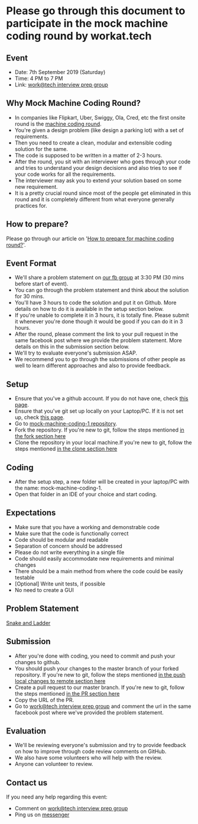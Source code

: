 # Please go through this document to participate in the mock machine coding round by workat.tech

## Event
- Date: 7th September 2019 (Saturday)
- Time: 4 PM to 7 PM
- Link: <a href="https://www.facebook.com/groups/2380270958746431" target="_blank">work@tech interview prep group</a>

## Why Mock Machine Coding Round?
- In companies like Flipkart, Uber, Swiggy, Ola, Cred, etc the first onsite round is the <a href="https://workat.tech/machine-coding/article/what-is-a-machine-coding-round-omfn1w54ojlg" target="_blank">machine coding round</a>.
- You're given a design problem (like design a parking lot) with a set of requirements.
- Then you need to create a clean, modular and extensible coding solution for the same.
- The code is supposed to be written in a matter of 2-3 hours.
- After the round, you sit with an interviewer who goes through your code and tries to understand your design decisions and also tries to see if your code works for all the requirements.
- The interviewer may ask you to extend your solution based on some new requirement.
- It is a pretty crucial round since most of the people get eliminated in this round and it is completely different from what everyone generally practices for.

## How to prepare?
Please go through our article on '<a href="https://workat.tech/machine-coding/article/how-to-prepare-for-machine-coding-round-naf2ih7a9e5l" target="_blank">How to prepare for machine coding round?</a>'.

## Event Format
- We'll share a problem statement on <a href="https://www.facebook.com/groups/2380270958746431" target="_blank">our fb group</a> at 3:30 PM (30 mins before start of event).
- You can go through the problem statement and think about the solution for 30 mins.
- You'll have 3 hours to code the solution and put it on Github. More details on how to do it is available in the setup section below.
- If you're unable to complete it in 3 hours, it is totally fine. Please submit it whenever you're done though it would be good if you can do it in 3 hours.
- After the round, please comment the link to your pull request in the same facebook post where we provide the problem statement. More details on this in the submission section below.
- We'll try to evaluate everyone's submission ASAP.
- We recommend you to go through the submissions of other people as well to learn different approaches and also to provide feedback.

## Setup
- Ensure that you've a github account. If you do not have one, check <a href="git#create-github-account" target="_blank">this page</a>.
- Ensure that you've git set up locally on your Laptop/PC. If it is not set up, check <a href="git#install-git-locally" target="_blank">this page</a>.
- Go to <a href="https://github.com/workattech/mock-machine-coding-1" target="_blank">mock-machine-coding-1 repository</a>.
- Fork the repository. If you're new to git, follow the steps mentioned <a href="git#fork" target="_blank">in the fork section here</a>
- Clone the repository in your local machine.If you're new to git, follow the steps mentioned <a href="git#clone" target="_blank">in the clone section here</a>

## Coding
- After the setup step, a new folder will be created in your laptop/PC with the name: mock-machine-coding-1.
- Open that folder in an IDE of your choice and start coding.

## Expectations
- Make sure that you have a working and demonstrable code
- Make sure that the code is functionally correct
- Code should be modular and readable
- Separation of concern should be addressed
- Please do not write everything in a single file
- Code should easily accommodate new requirements and minimal changes
- There should be a main method from where the code could be easily testable
- [Optional] Write unit tests, if possible
- No need to create a GUI

## Problem Statement
<a href="https://workat.tech/machine-coding/practice/snake-and-ladder-problem-zgtac9lxwntg" target="_blank">Snake and Ladder</a>

## Submission
- After you're done with coding, you need to commit and push your changes to github.
- You should push your changes to the master branch of your forked repository. If you're new to git, follow the steps mentioned <a href="git#push-local-changes-to-remote" target="_blank">in the push local changes to remote section here</a>
- Create a pull request to our master branch. If you're new to git, follow the steps mentioned <a href="git#pr" target="_blank">in the PR section here</a>
- Copy the URL of the PR.
- Go to <a href="https://www.facebook.com/groups/2380270958746431" target="_blank">work@tech interview prep group</a> and comment the url in the same facebook post where we've provided the problem statement.

## Evaluation
- We'll be reviewing everyone's submission and try to provide feedback on how to improve through code review comments on GitHub.
- We also have some volunteers who will help with the review.
- Anyone can volunteer to review.

## Contact us
If you need any help regarding this event:
- Comment on <a href="https://www.facebook.com/groups/2380270958746431/" target="_blank">work@tech interview prep group</a>
- Ping us on <a href="m.me/workattech" target="_blank">messenger</a>
